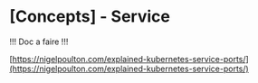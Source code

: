# \[Concepts] - Service

!!! Doc a faire !!!

[https://nigelpoulton.com/explained-kubernetes-service-ports/](https://nigelpoulton.com/explained-kubernetes-service-ports/)
